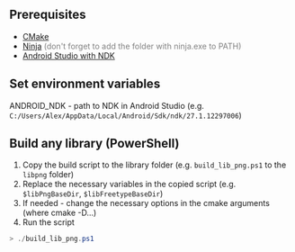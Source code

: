 ## Prerequisites
- [CMake](https://cmake.org/download/)
- [Ninja](https://github.com/ninja-build/ninja/releases) <span style="color:gray">(don't forget to add the folder with ninja.exe to PATH)</span>
- [Android Studio with NDK](https://developer.android.com/studio)

## Set environment variables
ANDROID_NDK - path to NDK in Android Studio (e.g. `C:/Users/Alex/AppData/Local/Android/Sdk/ndk/27.1.12297006`)

## Build any library (PowerShell)
1. Copy the build script to the library folder (e.g. `build_lib_png.ps1` to the `libpng` folder)
2. Replace the necessary variables in the copied script (e.g. `$libPngBaseDir`, `$libFreetypeBaseDir`)
3. If needed - change the necessary options in the cmake arguments (where cmake -D...)
4. Run the script
```powershell
> ./build_lib_png.ps1
```
